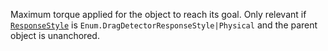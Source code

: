 Maximum torque applied for the object to reach its goal. Only relevant if
[`ResponseStyle`](https://create.roblox.com/docs/reference/engine/classes/DragDetector#ResponseStyle) is
`Enum.DragDetectorResponseStyle|Physical` and the parent object is
unanchored.